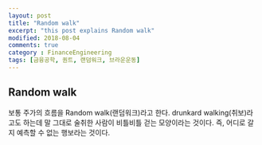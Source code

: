 ```yaml
---
layout: post
title: "Random walk"
excerpt: "this post explains Random walk"
modified: 2018-08-04
comments: true
category : FinanceEngineering
tags: [금융공학, 퀀트, 랜덤워크, 브라운운동]
---
```


Random walk
--------------------------------------------------------------------------------------------

보통 주가의 흐름을 Random walk(랜덤워크)라고 한다.
drunkard walking(취보)라고도 하는데 말 그대로 술취한 사람이 비틀비틀 걷는 모양이라는 것이다.
즉, 어디로 갈지 예측할 수 없는 행보라는 것이다. 
